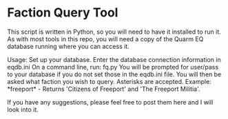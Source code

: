 # Faction Query Tool

This script is written in Python, so you will need to have it installed to run it. As with most tools in this repo, you will need a copy of the Quarm EQ database running where you can access it.

Usage: 
Set up your database.
Enter the database connection information in eqdb.ini
On a command line, run: fq.py
You will be prompted for user/pass to your database if you do not set those in
the eqdb.ini file.
You will then be asked what faction you wish to query. Asterisks are accepted.
Example:
  \*freeport\* - Returns 'Citizens of Freeport' and 'The Freeport Militia'.

If you have any suggestions, please feel free to post them here and I will look into it.